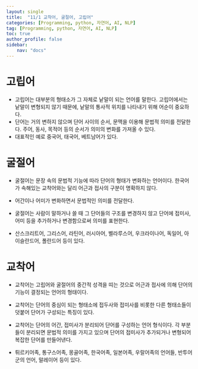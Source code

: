 ```yaml
---
layout: single
title:  "11/1 교착어, 굴절어, 고립어"
categories: [Programming, python, 자연어, AI, NLP]
tag: [Programming, python, 자연어, AI, NLP]
toc: true
author_profile: false
sidebar:
    nav: "docs"
---
```


# 고립어

* 고립어는 대부분의 형태소가 그 자체로 낱말이 되는 언어를 말한다. 고립어에서는 낱말이 변형되지 않기 때문에, 낱말의 통사적 위치를 나타내기 위해 어순이 중요하다. 
* 단어는 거의 변하지 않으며 단어 사이의 순서, 문맥을 이용해 문법적 의미를 전달한다. 주어, 동사, 목적어 등의 순서가 의미의 변화를 가져올 수 있다.
* 대표적인 예로 중국어, 태국어, 베트남어가 있다.



# 굴절어

* 굴절어는 문장 속의 문법적 기능에 따라 단어의 형태가 변화하는 언어이다. 한국어가 속해있는 교착어와는 달리 어근과 접사의 구분이 명확하지 않다.
* 어간이나 어미가 변화하면서 문법적인 의미를 전달한다.
* 굴절어는 사람이 말하거나 쓸 때 그 단어들의 구조를 변경하지 않고 단어에 접미사, 어미 등을 추가하거나 변경함으로써 의미를 표현한다.

* 산스크리트어, 그리스어, 라틴어, 러시아어, 벨라루스어, 우크라이나어, 독일어, 아이슬란드어, 폴란드어 등이 있다.



# 교착어

* 교착어는 고립어와 굴절어의 중간적 성격을 띠는 것으로 어근과 접사에 의해 단어의 기능이 결정되는 언어의 형태이다. 
* 교착어는 단어의 중심이 되는  형태소에 접두사와 접미사를 비롯한 다른 형태소들이 덧붙어 단어가 구성되는 특징이 있다.
* 교착어는 단어의 어간, 접미사가 분리되어 단어를 구성하는 언어 형식이다. 각 부분들이 분리되면 문법적 의미를 가지고 있으며 단어의 접미사가 추가되거나 변형되어 복잡한 단어를 만들어낸다.

* 튀르키어족, 통구스어족, 몽골어족, 한국어족, 일본어족, 우랄어족의 언어들, 반투어군의 언어, 말레이어 등이 있다.